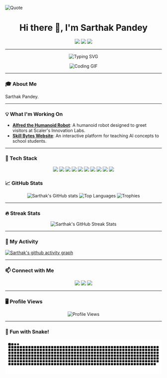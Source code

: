 ![Quote](https://github-readme-quotes-bay.vercel.app/quote?theme=dark&font=Redressed&animation=grow_out_in)

# <div align="center">Hi there 👋, I'm Sarthak Pandey</div>

<div align="center">
  <img src="https://img.shields.io/badge/Student-Computer%20Science-blue?style=for-the-badge">
  <img src="https://img.shields.io/badge/Tech%20Enthusiast-%23E4405F.svg?style=for-the-badge&logo=tech&logoColor=white">
  <img src="https://img.shields.io/badge/Open%20Source%20Contributor-%23000000.svg?style=for-the-badge&logo=github&logoColor=white">
</div>


---
<p align="center">
  <img src="https://readme-typing-svg.herokuapp.com?color=%23F7DF1E&size=25&center=true&vCenter=true&width=500&lines=Full-Stack+Developer;Always+Learning+New+Things;Passionate+About+Tech" alt="Typing SVG">
</p>

<div align="center">
  <img src="https://github.com/SarthakPaandey/SarthakPaandey/raw/main/assets/coding-gif.gif" alt="Coding GIF" height="250">
</div>

---

### 🎓 About Me

Sarthak Pandey.

---

### 💡 What I'm Working On

- **[Alfred the Humanoid Robot](https://github.com/SarthakPaandey/Alfred)**: A humanoid robot designed to greet visitors at Scaler's Innovation Labs.
- **[Skill Bytes Website](https://github.com/SarthakPaandey/Skill-Bytes)**: An interactive platform for teaching AI concepts to school students.

---

### 🚀 Tech Stack

<div align="center">
  <img src="https://img.shields.io/badge/Java-%23ED8B00.svg?style=for-the-badge&logo=openjdk&logoColor=white">
  <img src="https://img.shields.io/badge/JavaScript-%23F7DF1E.svg?style=for-the-badge&logo=javascript&logoColor=black">
  <img src="https://img.shields.io/badge/HTML5-%23E34F26.svg?style=for-the-badge&logo=html5&logoColor=white">
  <img src="https://img.shields.io/badge/CSS3-%231572B6.svg?style=for-the-badge&logo=css3&logoColor=white">
  <img src="https://img.shields.io/badge/React-%2320232a.svg?style=for-the-badge&logo=react&logoColor=%2361DAFB">
  <img src="https://img.shields.io/badge/Spring%20Boot-%236DB33F.svg?style=for-the-badge&logo=spring-boot&logoColor=white">
  <img src="https://img.shields.io/badge/MySQL-%2300000f.svg?style=for-the-badge&logo=mysql&logoColor=white">
  <img src="https://img.shields.io/badge/Python-%233776AB.svg?style=for-the-badge&logo=python&logoColor=ffdd54">
  <img src="https://img.shields.io/badge/Node.js-%2347A248.svg?style=for-the-badge&logo=node.js&logoColor=white">
  <img src="https://img.shields.io/badge/MongoDB-%2347A248.svg?style=for-the-badge&logo=mongodb&logoColor=white">
</div>


### 📈 GitHub Stats

<div align="center">
  <img src="https://github-readme-stats.vercel.app/api?username=SarthakPaandey&show_icons=true&theme=vision-friendly-dark&count_private=true" alt="Sarthak's GitHub stats" height="200"/>
  <img src="https://github-readme-stats.vercel.app/api/top-langs/?username=SarthakPaandey&layout=compact&theme=vision-friendly-dark" alt="Top Languages" height="200"/>
  <img src="https://github-profile-trophy.vercel.app/?username=SarthakPaandey&theme=onedark" alt="Trophies">
</div>

---

### 🔥 Streak Stats

<div align="center">
  <img src="https://streak-stats.demolab.com?user=SarthakPaandey&theme=highcontrast&hide_border=true&border_radius=5&card_width=800" alt="Sarthak's GitHub Streak Stats" height="200"/>
</div>

---

### 🌱 My Activity

[![Sarthak's github activity graph](https://github-readme-activity-graph.vercel.app/graph?username=SarthakPaandey&theme=merko)](https://github.com/SarthakPaandey/github-readme-activity-graph)

---

### 📫 Connect with Me

<div align="center">
  <a href="https://github.com/SarthakPaandey" target="_blank"><img src="https://img.shields.io/badge/GitHub-%2312100E.svg?style=for-the-badge&logo=github&logoColor=white"></a>
  <a href="https://leetcode.com/u/SarthakPaandey/" target="_blank"><img src="https://img.shields.io/badge/LeetCode-%23FFA116.svg?style=for-the-badge&logo=leetcode&logoColor=black"></a>
  <a href="https://www.linkedin.com/in/sarthak-pandey973/" target="_blank"><img src="https://img.shields.io/badge/LinkedIn-%230077B5.svg?style=for-the-badge&logo=linkedin&logoColor=white"></a>
</div>

---

### 🖥️ Profile Views

<div align="center">
  <img src="https://komarev.com/ghpvc/?username=SarthakPaandey&style=for-the-badge&color=orange" alt="Profile Views">
</div>

---

### 🐍 Fun with Snake!

<div align="center">
 <img width="1000" src="https://raw.githubusercontent.com/Platane/snk/output/github-contribution-grid-snake.svg" alt="snake animation"/>
</div>
